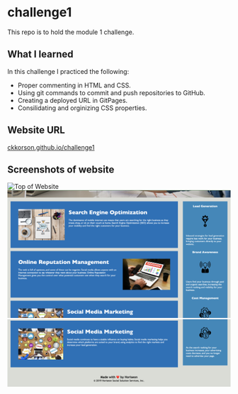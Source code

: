 # challenge1
This repo is to hold the module 1 challenge.

## What I learned
In this challenge I practiced the following:
- Proper commenting in HTML and CSS.
- Using git commands to commit and push repositories to GitHub.
- Creating a deployed URL in GitPages.
- Consilidating and orginizing CSS properties.

## Website URL
[ckkorson.github.io/challenge1](https://ckkorson.github.io/challenge1/)

## Screenshots of website
![Top of Website](/Develop/assets/images/website-image-1.png)
![Middle of Website](/Develop/assets/images/website-image-2.png)
![Bottom of Website](/Develop/assets/images/website-image-3.png)
